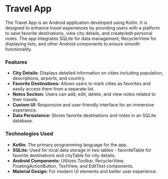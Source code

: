 <h1>Travel App</h1>
<p>The Travel App is an Android application developed using Kotlin. It is designed to enhance travel experiences by providing users with a platform to save favorite destinations, view city details, and create/edit personal notes. The app integrates SQLite for data management, RecyclerView for displaying lists, and other Android components to ensure smooth functionality.</p>
<h3>Features</h3>
<ul>
  <li>
    <b>City Details:</b> Displays detailed information on cities including population, descriptions, airports, and country.
  </li>
  <li>
    <b>Favorite Destinations:</b> Allows users to mark cities as favorites and easily access them from a separate list.
  </li>
  <li>
    <b>Notes Section:</b> Users can add, edit, delete, and view notes related to their travels.
  </li>
  <li>
    <b>Custom UI:</b> Responsive and user-friendly interface for an immersive experience.
  </li>
  <li>
    <b>Data Persistence:</b> Stores favorite destinations and notes in an SQLite database.
  </li>
</ul>
<h3>Technologies Used</h3>
<ul>
  <li>
    <b>Kotlin:</b> The primary programming language for the app.
  </li>
  <li>
    <b>SQLite:</b> Used for local data storage in two tables - favoriteTable for favorite destinations and cityTable for city details.
  </li>
  <li>
    <b>Android Components:</b> Utilizes Toolbar, RecyclerView, FloatingActionButton, TextView, and EditText components.
  </li>
  <li>
    <b>Material Design:</b> For modern UI elements and better user experience.
  </li>
</ul>
